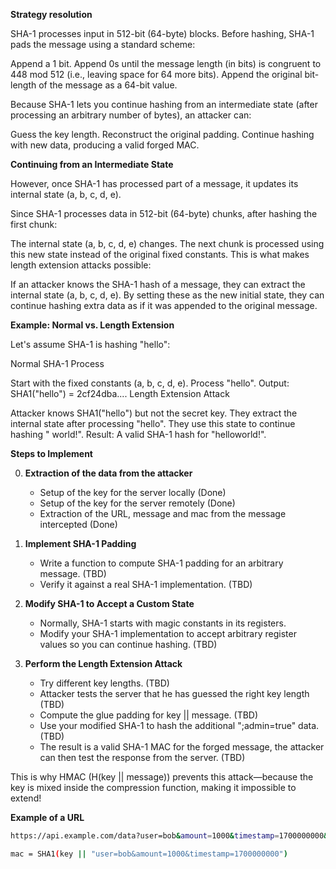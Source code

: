 **Strategy resolution**

SHA-1 processes input in 512-bit (64-byte) blocks. Before hashing, SHA-1 pads the message using a standard scheme:

Append a 1 bit.
Append 0s until the message length (in bits) is congruent to 448 mod 512 (i.e., leaving space for 64 more bits).
Append the original bit-length of the message as a 64-bit value.

Because SHA-1 lets you continue hashing from an intermediate state (after processing an arbitrary number of bytes), an attacker can:

Guess the key length.
Reconstruct the original padding.
Continue hashing with new data, producing a valid forged MAC.

**Continuing from an Intermediate State**

However, once SHA-1 has processed part of a message, it updates its internal state (a, b, c, d, e).

Since SHA-1 processes data in 512-bit (64-byte) chunks, after hashing the first chunk:

The internal state (a, b, c, d, e) changes.
The next chunk is processed using this new state instead of the original fixed constants.
This is what makes length extension attacks possible:

If an attacker knows the SHA-1 hash of a message, they can extract the internal state (a, b, c, d, e).
By setting these as the new initial state, they can continue hashing extra data as if it was appended to the original message.

**Example: Normal vs. Length Extension**

Let's assume SHA-1 is hashing "hello":

Normal SHA-1 Process

Start with the fixed constants (a, b, c, d, e).
Process "hello".
Output: SHA1("hello") = 2cf24dba....
Length Extension Attack

Attacker knows SHA1("hello") but not the secret key.
They extract the internal state after processing "hello".
They use this state to continue hashing " world!".
Result: A valid SHA-1 hash for "hello<glue-padding>world!".

**Steps to Implement**

0. **Extraction of the data from the attacker**
    * Setup of the key for the server locally    (Done)
    * Setup of the key for the server remotely  (Done)
    * Extraction of the URL, message and mac from the message intercepted (Done)

1. **Implement SHA-1 Padding**

    * Write a function to compute SHA-1 padding for an arbitrary message. (TBD)
    * Verify it against a real SHA-1 implementation. (TBD)

2. **Modify SHA-1 to Accept a Custom State**

    * Normally, SHA-1 starts with magic constants in its registers.
    * Modify your SHA-1 implementation to accept arbitrary register values so you can continue hashing. (TBD)

3. **Perform the Length Extension Attack**

    * Try different key lengths. (TBD)
    * Attacker tests the server that he has guessed the right key length (TBD)
    * Compute the glue padding for key || message. (TBD)
    * Use your modified SHA-1 to hash the additional ";admin=true" data. (TBD)
    * The result is a valid SHA-1 MAC for the forged message, the attacker can then test the response from the server. (TBD)


This is why HMAC (H(key || message)) prevents this attack—because the key is mixed inside the compression function, 
making it impossible to extend!


**Example of a URL**

```bash
https://api.example.com/data?user=bob&amount=1000&timestamp=1700000000&mac=b240077242795755b85fa52c89c9806e0d68c277
```

```bash
mac = SHA1(key || "user=bob&amount=1000&timestamp=1700000000")
```


